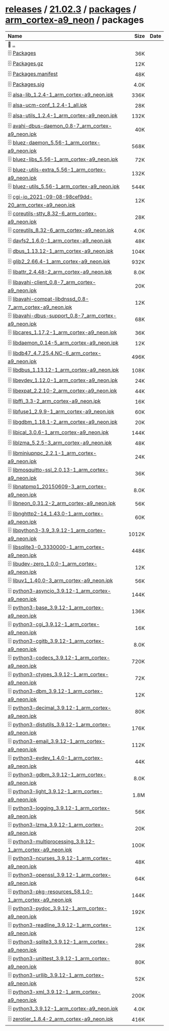 ---
---

# [releases](/releases/) / [21.02.3](/releases/21.02.3/) / [packages](/releases/21.02.3/packages/) / [arm_cortex-a9_neon](/releases/21.02.3/packages/arm_cortex-a9_neon/) / packages


| Name | Size | Date |
|:---|---:|---|
| 📁 [..](../) | | |
| 🗄️ [Packages](./Packages) | 36K | |
| 🗄️ [Packages.gz](./Packages.gz) | 12K | |
| 🗄️ [Packages.manifest](./Packages.manifest) | 48K | |
| 🗄️ [Packages.sig](./Packages.sig) | 4.0K | |
| 🗄️ [alsa-lib_1.2.4-1_arm_cortex-a9_neon.ipk](./alsa-lib_1.2.4-1_arm_cortex-a9_neon.ipk) | 336K | |
| 🗄️ [alsa-ucm-conf_1.2.4-1_all.ipk](./alsa-ucm-conf_1.2.4-1_all.ipk) | 28K | |
| 🗄️ [alsa-utils_1.2.4-1_arm_cortex-a9_neon.ipk](./alsa-utils_1.2.4-1_arm_cortex-a9_neon.ipk) | 132K | |
| 🗄️ [avahi-dbus-daemon_0.8-7_arm_cortex-a9_neon.ipk](./avahi-dbus-daemon_0.8-7_arm_cortex-a9_neon.ipk) | 40K | |
| 🗄️ [bluez-daemon_5.56-1_arm_cortex-a9_neon.ipk](./bluez-daemon_5.56-1_arm_cortex-a9_neon.ipk) | 568K | |
| 🗄️ [bluez-libs_5.56-1_arm_cortex-a9_neon.ipk](./bluez-libs_5.56-1_arm_cortex-a9_neon.ipk) | 72K | |
| 🗄️ [bluez-utils-extra_5.56-1_arm_cortex-a9_neon.ipk](./bluez-utils-extra_5.56-1_arm_cortex-a9_neon.ipk) | 132K | |
| 🗄️ [bluez-utils_5.56-1_arm_cortex-a9_neon.ipk](./bluez-utils_5.56-1_arm_cortex-a9_neon.ipk) | 544K | |
| 🗄️ [cgi-io_2021-09-08-98cef9dd-20_arm_cortex-a9_neon.ipk](./cgi-io_2021-09-08-98cef9dd-20_arm_cortex-a9_neon.ipk) | 12K | |
| 🗄️ [coreutils-stty_8.32-6_arm_cortex-a9_neon.ipk](./coreutils-stty_8.32-6_arm_cortex-a9_neon.ipk) | 28K | |
| 🗄️ [coreutils_8.32-6_arm_cortex-a9_neon.ipk](./coreutils_8.32-6_arm_cortex-a9_neon.ipk) | 4.0K | |
| 🗄️ [davfs2_1.6.0-1_arm_cortex-a9_neon.ipk](./davfs2_1.6.0-1_arm_cortex-a9_neon.ipk) | 48K | |
| 🗄️ [dbus_1.13.12-1_arm_cortex-a9_neon.ipk](./dbus_1.13.12-1_arm_cortex-a9_neon.ipk) | 104K | |
| 🗄️ [glib2_2.66.4-1_arm_cortex-a9_neon.ipk](./glib2_2.66.4-1_arm_cortex-a9_neon.ipk) | 932K | |
| 🗄️ [libattr_2.4.48-2_arm_cortex-a9_neon.ipk](./libattr_2.4.48-2_arm_cortex-a9_neon.ipk) | 8.0K | |
| 🗄️ [libavahi-client_0.8-7_arm_cortex-a9_neon.ipk](./libavahi-client_0.8-7_arm_cortex-a9_neon.ipk) | 20K | |
| 🗄️ [libavahi-compat-libdnssd_0.8-7_arm_cortex-a9_neon.ipk](./libavahi-compat-libdnssd_0.8-7_arm_cortex-a9_neon.ipk) | 12K | |
| 🗄️ [libavahi-dbus-support_0.8-7_arm_cortex-a9_neon.ipk](./libavahi-dbus-support_0.8-7_arm_cortex-a9_neon.ipk) | 68K | |
| 🗄️ [libcares_1.17.2-1_arm_cortex-a9_neon.ipk](./libcares_1.17.2-1_arm_cortex-a9_neon.ipk) | 36K | |
| 🗄️ [libdaemon_0.14-5_arm_cortex-a9_neon.ipk](./libdaemon_0.14-5_arm_cortex-a9_neon.ipk) | 12K | |
| 🗄️ [libdb47_4.7.25.4.NC-6_arm_cortex-a9_neon.ipk](./libdb47_4.7.25.4.NC-6_arm_cortex-a9_neon.ipk) | 496K | |
| 🗄️ [libdbus_1.13.12-1_arm_cortex-a9_neon.ipk](./libdbus_1.13.12-1_arm_cortex-a9_neon.ipk) | 108K | |
| 🗄️ [libevdev_1.12.0-1_arm_cortex-a9_neon.ipk](./libevdev_1.12.0-1_arm_cortex-a9_neon.ipk) | 24K | |
| 🗄️ [libexpat_2.2.10-2_arm_cortex-a9_neon.ipk](./libexpat_2.2.10-2_arm_cortex-a9_neon.ipk) | 44K | |
| 🗄️ [libffi_3.3-2_arm_cortex-a9_neon.ipk](./libffi_3.3-2_arm_cortex-a9_neon.ipk) | 16K | |
| 🗄️ [libfuse1_2.9.9-1_arm_cortex-a9_neon.ipk](./libfuse1_2.9.9-1_arm_cortex-a9_neon.ipk) | 60K | |
| 🗄️ [libgdbm_1.18.1-2_arm_cortex-a9_neon.ipk](./libgdbm_1.18.1-2_arm_cortex-a9_neon.ipk) | 20K | |
| 🗄️ [libical_3.0.6-1_arm_cortex-a9_neon.ipk](./libical_3.0.6-1_arm_cortex-a9_neon.ipk) | 144K | |
| 🗄️ [liblzma_5.2.5-3_arm_cortex-a9_neon.ipk](./liblzma_5.2.5-3_arm_cortex-a9_neon.ipk) | 48K | |
| 🗄️ [libminiupnpc_2.2.1-1_arm_cortex-a9_neon.ipk](./libminiupnpc_2.2.1-1_arm_cortex-a9_neon.ipk) | 24K | |
| 🗄️ [libmosquitto-ssl_2.0.13-1_arm_cortex-a9_neon.ipk](./libmosquitto-ssl_2.0.13-1_arm_cortex-a9_neon.ipk) | 36K | |
| 🗄️ [libnatpmp1_20150609-3_arm_cortex-a9_neon.ipk](./libnatpmp1_20150609-3_arm_cortex-a9_neon.ipk) | 8.0K | |
| 🗄️ [libneon_0.31.2-2_arm_cortex-a9_neon.ipk](./libneon_0.31.2-2_arm_cortex-a9_neon.ipk) | 56K | |
| 🗄️ [libnghttp2-14_1.43.0-1_arm_cortex-a9_neon.ipk](./libnghttp2-14_1.43.0-1_arm_cortex-a9_neon.ipk) | 60K | |
| 🗄️ [libpython3-3.9_3.9.12-1_arm_cortex-a9_neon.ipk](./libpython3-3.9_3.9.12-1_arm_cortex-a9_neon.ipk) | 1012K | |
| 🗄️ [libsqlite3-0_3330000-1_arm_cortex-a9_neon.ipk](./libsqlite3-0_3330000-1_arm_cortex-a9_neon.ipk) | 448K | |
| 🗄️ [libudev-zero_1.0.0-1_arm_cortex-a9_neon.ipk](./libudev-zero_1.0.0-1_arm_cortex-a9_neon.ipk) | 12K | |
| 🗄️ [libuv1_1.40.0-3_arm_cortex-a9_neon.ipk](./libuv1_1.40.0-3_arm_cortex-a9_neon.ipk) | 56K | |
| 🗄️ [python3-asyncio_3.9.12-1_arm_cortex-a9_neon.ipk](./python3-asyncio_3.9.12-1_arm_cortex-a9_neon.ipk) | 144K | |
| 🗄️ [python3-base_3.9.12-1_arm_cortex-a9_neon.ipk](./python3-base_3.9.12-1_arm_cortex-a9_neon.ipk) | 136K | |
| 🗄️ [python3-cgi_3.9.12-1_arm_cortex-a9_neon.ipk](./python3-cgi_3.9.12-1_arm_cortex-a9_neon.ipk) | 16K | |
| 🗄️ [python3-cgitb_3.9.12-1_arm_cortex-a9_neon.ipk](./python3-cgitb_3.9.12-1_arm_cortex-a9_neon.ipk) | 8.0K | |
| 🗄️ [python3-codecs_3.9.12-1_arm_cortex-a9_neon.ipk](./python3-codecs_3.9.12-1_arm_cortex-a9_neon.ipk) | 720K | |
| 🗄️ [python3-ctypes_3.9.12-1_arm_cortex-a9_neon.ipk](./python3-ctypes_3.9.12-1_arm_cortex-a9_neon.ipk) | 72K | |
| 🗄️ [python3-dbm_3.9.12-1_arm_cortex-a9_neon.ipk](./python3-dbm_3.9.12-1_arm_cortex-a9_neon.ipk) | 12K | |
| 🗄️ [python3-decimal_3.9.12-1_arm_cortex-a9_neon.ipk](./python3-decimal_3.9.12-1_arm_cortex-a9_neon.ipk) | 80K | |
| 🗄️ [python3-distutils_3.9.12-1_arm_cortex-a9_neon.ipk](./python3-distutils_3.9.12-1_arm_cortex-a9_neon.ipk) | 176K | |
| 🗄️ [python3-email_3.9.12-1_arm_cortex-a9_neon.ipk](./python3-email_3.9.12-1_arm_cortex-a9_neon.ipk) | 112K | |
| 🗄️ [python3-evdev_1.4.0-1_arm_cortex-a9_neon.ipk](./python3-evdev_1.4.0-1_arm_cortex-a9_neon.ipk) | 44K | |
| 🗄️ [python3-gdbm_3.9.12-1_arm_cortex-a9_neon.ipk](./python3-gdbm_3.9.12-1_arm_cortex-a9_neon.ipk) | 8.0K | |
| 🗄️ [python3-light_3.9.12-1_arm_cortex-a9_neon.ipk](./python3-light_3.9.12-1_arm_cortex-a9_neon.ipk) | 1.8M | |
| 🗄️ [python3-logging_3.9.12-1_arm_cortex-a9_neon.ipk](./python3-logging_3.9.12-1_arm_cortex-a9_neon.ipk) | 56K | |
| 🗄️ [python3-lzma_3.9.12-1_arm_cortex-a9_neon.ipk](./python3-lzma_3.9.12-1_arm_cortex-a9_neon.ipk) | 20K | |
| 🗄️ [python3-multiprocessing_3.9.12-1_arm_cortex-a9_neon.ipk](./python3-multiprocessing_3.9.12-1_arm_cortex-a9_neon.ipk) | 100K | |
| 🗄️ [python3-ncurses_3.9.12-1_arm_cortex-a9_neon.ipk](./python3-ncurses_3.9.12-1_arm_cortex-a9_neon.ipk) | 48K | |
| 🗄️ [python3-openssl_3.9.12-1_arm_cortex-a9_neon.ipk](./python3-openssl_3.9.12-1_arm_cortex-a9_neon.ipk) | 64K | |
| 🗄️ [python3-pkg-resources_58.1.0-1_arm_cortex-a9_neon.ipk](./python3-pkg-resources_58.1.0-1_arm_cortex-a9_neon.ipk) | 144K | |
| 🗄️ [python3-pydoc_3.9.12-1_arm_cortex-a9_neon.ipk](./python3-pydoc_3.9.12-1_arm_cortex-a9_neon.ipk) | 192K | |
| 🗄️ [python3-readline_3.9.12-1_arm_cortex-a9_neon.ipk](./python3-readline_3.9.12-1_arm_cortex-a9_neon.ipk) | 12K | |
| 🗄️ [python3-sqlite3_3.9.12-1_arm_cortex-a9_neon.ipk](./python3-sqlite3_3.9.12-1_arm_cortex-a9_neon.ipk) | 28K | |
| 🗄️ [python3-unittest_3.9.12-1_arm_cortex-a9_neon.ipk](./python3-unittest_3.9.12-1_arm_cortex-a9_neon.ipk) | 80K | |
| 🗄️ [python3-urllib_3.9.12-1_arm_cortex-a9_neon.ipk](./python3-urllib_3.9.12-1_arm_cortex-a9_neon.ipk) | 52K | |
| 🗄️ [python3-xml_3.9.12-1_arm_cortex-a9_neon.ipk](./python3-xml_3.9.12-1_arm_cortex-a9_neon.ipk) | 200K | |
| 🗄️ [python3_3.9.12-1_arm_cortex-a9_neon.ipk](./python3_3.9.12-1_arm_cortex-a9_neon.ipk) | 4.0K | |
| 🗄️ [zerotier_1.8.4-2_arm_cortex-a9_neon.ipk](./zerotier_1.8.4-2_arm_cortex-a9_neon.ipk) | 416K | |

